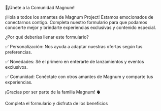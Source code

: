 📌¡Únete a la Comunidad Magnum! 

¡Hola a todos los amantes de Magnum Project! Estamos emocionados de conectarnos contigo. Completa nuestro formulario para que podamos conocerte mejor y brindarte experiencias exclusivas y contenido especial.

¿Por qué deberías llenar este formulario?

✅ Personalización: Nos ayuda a adaptar nuestras ofertas según tus preferencias.

✅ Novedades: Sé el primero en enterarte de lanzamientos y eventos exclusivos.

✅ Comunidad: Conéctate con otros amantes de Magnum y comparte tus experiencias.


¡Gracias por ser parte de la familia Magnum! 🫀

Completa el formulario y disfruta de los beneficios
